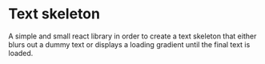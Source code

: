 # Text skeleton

A simple and small react library in order to create a text skeleton that either blurs out a dummy text or displays a loading gradient until the final text is loaded.
